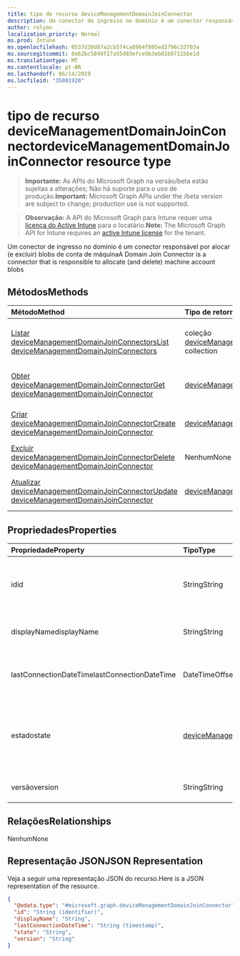 ```yaml
---
title: tipo de recurso deviceManagementDomainJoinConnector
description: Um conector de ingresso no domínio é um conector responsável por alocar (e excluir) blobs de conta de máquina
author: rolyon
localization_priority: Normal
ms.prod: Intune
ms.openlocfilehash: 0537d38d87a2cb574ca8984f895ed3796c33703a
ms.sourcegitcommit: 0a62bc5849f27a55d83efce9b3eb01b9711bbe1d
ms.translationtype: MT
ms.contentlocale: pt-BR
ms.lasthandoff: 06/14/2019
ms.locfileid: "35001920"
---
```

# <a name="devicemanagementdomainjoinconnector-resource-type"></a><span data-ttu-id="ee078-103">tipo de recurso deviceManagementDomainJoinConnector</span><span class="sxs-lookup"><span data-stu-id="ee078-103">deviceManagementDomainJoinConnector resource type</span></span>

> <span data-ttu-id="ee078-104">**Importante:** As APIs do Microsoft Graph na versão/beta estão sujeitas a alterações; Não há suporte para o uso de produção.</span><span class="sxs-lookup"><span data-stu-id="ee078-104">**Important:** Microsoft Graph APIs under the /beta version are subject to change; production use is not supported.</span></span>

> <span data-ttu-id="ee078-105">**Observação:** A API do Microsoft Graph para Intune requer uma [licença do Active Intune](https://go.microsoft.com/fwlink/?linkid=839381) para o locatário.</span><span class="sxs-lookup"><span data-stu-id="ee078-105">**Note:** The Microsoft Graph API for Intune requires an [active Intune license](https://go.microsoft.com/fwlink/?linkid=839381) for the tenant.</span></span>

<span data-ttu-id="ee078-106">Um conector de ingresso no domínio é um conector responsável por alocar (e excluir) blobs de conta de máquina</span><span class="sxs-lookup"><span data-stu-id="ee078-106">A Domain Join Connector is a connector that is responsible to allocate (and delete) machine account blobs</span></span>

## <a name="methods"></a><span data-ttu-id="ee078-107">Métodos</span><span class="sxs-lookup"><span data-stu-id="ee078-107">Methods</span></span>
|<span data-ttu-id="ee078-108">Método</span><span class="sxs-lookup"><span data-stu-id="ee078-108">Method</span></span>|<span data-ttu-id="ee078-109">Tipo de retorno</span><span class="sxs-lookup"><span data-stu-id="ee078-109">Return Type</span></span>|<span data-ttu-id="ee078-110">Descrição</span><span class="sxs-lookup"><span data-stu-id="ee078-110">Description</span></span>|
|:---|:---|:---|
|[<span data-ttu-id="ee078-111">Listar deviceManagementDomainJoinConnectors</span><span class="sxs-lookup"><span data-stu-id="ee078-111">List deviceManagementDomainJoinConnectors</span></span>](../api/intune-odj-devicemanagementdomainjoinconnector-list.md)|<span data-ttu-id="ee078-112">coleção [deviceManagementDomainJoinConnector](../resources/intune-odj-devicemanagementdomainjoinconnector.md)</span><span class="sxs-lookup"><span data-stu-id="ee078-112">[deviceManagementDomainJoinConnector](../resources/intune-odj-devicemanagementdomainjoinconnector.md) collection</span></span>|<span data-ttu-id="ee078-113">Listar Propriedades e relações dos objetos [deviceManagementDomainJoinConnector](../resources/intune-odj-devicemanagementdomainjoinconnector.md) .</span><span class="sxs-lookup"><span data-stu-id="ee078-113">List properties and relationships of the [deviceManagementDomainJoinConnector](../resources/intune-odj-devicemanagementdomainjoinconnector.md) objects.</span></span>|
|[<span data-ttu-id="ee078-114">Obter deviceManagementDomainJoinConnector</span><span class="sxs-lookup"><span data-stu-id="ee078-114">Get deviceManagementDomainJoinConnector</span></span>](../api/intune-odj-devicemanagementdomainjoinconnector-get.md)|[<span data-ttu-id="ee078-115">deviceManagementDomainJoinConnector</span><span class="sxs-lookup"><span data-stu-id="ee078-115">deviceManagementDomainJoinConnector</span></span>](../resources/intune-odj-devicemanagementdomainjoinconnector.md)|<span data-ttu-id="ee078-116">Leia as propriedades e as relações do objeto [deviceManagementDomainJoinConnector](../resources/intune-odj-devicemanagementdomainjoinconnector.md) .</span><span class="sxs-lookup"><span data-stu-id="ee078-116">Read properties and relationships of the [deviceManagementDomainJoinConnector](../resources/intune-odj-devicemanagementdomainjoinconnector.md) object.</span></span>|
|[<span data-ttu-id="ee078-117">Criar deviceManagementDomainJoinConnector</span><span class="sxs-lookup"><span data-stu-id="ee078-117">Create deviceManagementDomainJoinConnector</span></span>](../api/intune-odj-devicemanagementdomainjoinconnector-create.md)|[<span data-ttu-id="ee078-118">deviceManagementDomainJoinConnector</span><span class="sxs-lookup"><span data-stu-id="ee078-118">deviceManagementDomainJoinConnector</span></span>](../resources/intune-odj-devicemanagementdomainjoinconnector.md)|<span data-ttu-id="ee078-119">Criar um novo objeto [deviceManagementDomainJoinConnector](../resources/intune-odj-devicemanagementdomainjoinconnector.md) .</span><span class="sxs-lookup"><span data-stu-id="ee078-119">Create a new [deviceManagementDomainJoinConnector](../resources/intune-odj-devicemanagementdomainjoinconnector.md) object.</span></span>|
|[<span data-ttu-id="ee078-120">Excluir deviceManagementDomainJoinConnector</span><span class="sxs-lookup"><span data-stu-id="ee078-120">Delete deviceManagementDomainJoinConnector</span></span>](../api/intune-odj-devicemanagementdomainjoinconnector-delete.md)|<span data-ttu-id="ee078-121">Nenhum</span><span class="sxs-lookup"><span data-stu-id="ee078-121">None</span></span>|<span data-ttu-id="ee078-122">Exclui [deviceManagementDomainJoinConnector](../resources/intune-odj-devicemanagementdomainjoinconnector.md).</span><span class="sxs-lookup"><span data-stu-id="ee078-122">Deletes a [deviceManagementDomainJoinConnector](../resources/intune-odj-devicemanagementdomainjoinconnector.md).</span></span>|
|[<span data-ttu-id="ee078-123">Atualizar deviceManagementDomainJoinConnector</span><span class="sxs-lookup"><span data-stu-id="ee078-123">Update deviceManagementDomainJoinConnector</span></span>](../api/intune-odj-devicemanagementdomainjoinconnector-update.md)|[<span data-ttu-id="ee078-124">deviceManagementDomainJoinConnector</span><span class="sxs-lookup"><span data-stu-id="ee078-124">deviceManagementDomainJoinConnector</span></span>](../resources/intune-odj-devicemanagementdomainjoinconnector.md)|<span data-ttu-id="ee078-125">Atualiza as propriedades de um objeto [deviceManagementDomainJoinConnector](../resources/intune-odj-devicemanagementdomainjoinconnector.md) .</span><span class="sxs-lookup"><span data-stu-id="ee078-125">Update the properties of a [deviceManagementDomainJoinConnector](../resources/intune-odj-devicemanagementdomainjoinconnector.md) object.</span></span>|

## <a name="properties"></a><span data-ttu-id="ee078-126">Propriedades</span><span class="sxs-lookup"><span data-stu-id="ee078-126">Properties</span></span>
|<span data-ttu-id="ee078-127">Propriedade</span><span class="sxs-lookup"><span data-stu-id="ee078-127">Property</span></span>|<span data-ttu-id="ee078-128">Tipo</span><span class="sxs-lookup"><span data-stu-id="ee078-128">Type</span></span>|<span data-ttu-id="ee078-129">Descrição</span><span class="sxs-lookup"><span data-stu-id="ee078-129">Description</span></span>|
|:---|:---|:---|
|<span data-ttu-id="ee078-130">id</span><span class="sxs-lookup"><span data-stu-id="ee078-130">id</span></span>|<span data-ttu-id="ee078-131">String</span><span class="sxs-lookup"><span data-stu-id="ee078-131">String</span></span>|<span data-ttu-id="ee078-132">Identificador exclusivo para representar um conector.</span><span class="sxs-lookup"><span data-stu-id="ee078-132">Unique identifier to represent a connector.</span></span>|
|<span data-ttu-id="ee078-133">displayName</span><span class="sxs-lookup"><span data-stu-id="ee078-133">displayName</span></span>|<span data-ttu-id="ee078-134">String</span><span class="sxs-lookup"><span data-stu-id="ee078-134">String</span></span>|<span data-ttu-id="ee078-135">O nome de exibição do conector.</span><span class="sxs-lookup"><span data-stu-id="ee078-135">The connector display name.</span></span>|
|<span data-ttu-id="ee078-136">lastConnectionDateTime</span><span class="sxs-lookup"><span data-stu-id="ee078-136">lastConnectionDateTime</span></span>|<span data-ttu-id="ee078-137">DateTimeOffset</span><span class="sxs-lookup"><span data-stu-id="ee078-137">DateTimeOffset</span></span>|<span data-ttu-id="ee078-138">Último conector de horário contatado o Intune.</span><span class="sxs-lookup"><span data-stu-id="ee078-138">Last time connector contacted Intune.</span></span>|
|<span data-ttu-id="ee078-139">estado</span><span class="sxs-lookup"><span data-stu-id="ee078-139">state</span></span>|[<span data-ttu-id="ee078-140">deviceManagementDomainJoinConnectorState</span><span class="sxs-lookup"><span data-stu-id="ee078-140">deviceManagementDomainJoinConnectorState</span></span>](../resources/intune-odj-devicemanagementdomainjoinconnectorstate.md)|<span data-ttu-id="ee078-141">O estado do conector.</span><span class="sxs-lookup"><span data-stu-id="ee078-141">The connector state.</span></span> <span data-ttu-id="ee078-142">Os valores possíveis são: `active`, `error`, `inactive`.</span><span class="sxs-lookup"><span data-stu-id="ee078-142">Possible values are: `active`, `error`, `inactive`.</span></span>|
|<span data-ttu-id="ee078-143">versão</span><span class="sxs-lookup"><span data-stu-id="ee078-143">version</span></span>|<span data-ttu-id="ee078-144">String</span><span class="sxs-lookup"><span data-stu-id="ee078-144">String</span></span>|<span data-ttu-id="ee078-145">A versão do conector.</span><span class="sxs-lookup"><span data-stu-id="ee078-145">The version of the connector.</span></span>|

## <a name="relationships"></a><span data-ttu-id="ee078-146">Relações</span><span class="sxs-lookup"><span data-stu-id="ee078-146">Relationships</span></span>
<span data-ttu-id="ee078-147">Nenhum</span><span class="sxs-lookup"><span data-stu-id="ee078-147">None</span></span>

## <a name="json-representation"></a><span data-ttu-id="ee078-148">Representação JSON</span><span class="sxs-lookup"><span data-stu-id="ee078-148">JSON Representation</span></span>
<span data-ttu-id="ee078-149">Veja a seguir uma representação JSON do recurso.</span><span class="sxs-lookup"><span data-stu-id="ee078-149">Here is a JSON representation of the resource.</span></span>
<!-- {
  "blockType": "resource",
  "keyProperty": "id",
  "@odata.type": "microsoft.graph.deviceManagementDomainJoinConnector"
}
-->
``` json
{
  "@odata.type": "#microsoft.graph.deviceManagementDomainJoinConnector",
  "id": "String (identifier)",
  "displayName": "String",
  "lastConnectionDateTime": "String (timestamp)",
  "state": "String",
  "version": "String"
}
```





